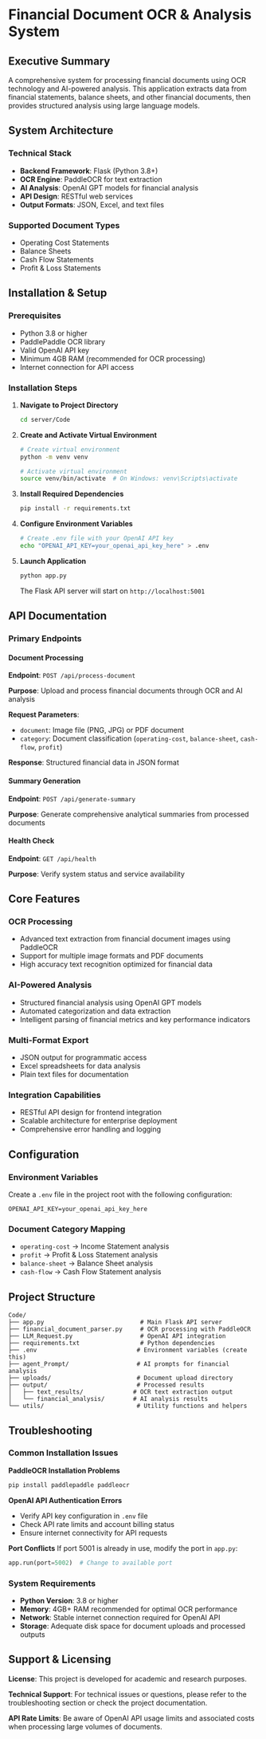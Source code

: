 # Financial Document OCR & Analysis System

## Executive Summary

A comprehensive system for processing financial documents using OCR technology and AI-powered analysis. This application extracts data from financial statements, balance sheets, and other financial documents, then provides structured analysis using large language models.

## System Architecture

### Technical Stack
- **Backend Framework**: Flask (Python 3.8+)
- **OCR Engine**: PaddleOCR for text extraction
- **AI Analysis**: OpenAI GPT models for financial analysis
- **API Design**: RESTful web services
- **Output Formats**: JSON, Excel, and text files

### Supported Document Types
- Operating Cost Statements
- Balance Sheets  
- Cash Flow Statements
- Profit & Loss Statements

## Installation & Setup

### Prerequisites
- Python 3.8 or higher
- PaddlePaddle OCR library
- Valid OpenAI API key
- Minimum 4GB RAM (recommended for OCR processing)
- Internet connection for API access

### Installation Steps

1. **Navigate to Project Directory**
   ```bash
   cd server/Code
   ```

2. **Create and Activate Virtual Environment**
   ```bash
   # Create virtual environment
   python -m venv venv
   
   # Activate virtual environment
   source venv/bin/activate  # On Windows: venv\Scripts\activate
   ```

3. **Install Required Dependencies**
   ```bash
   pip install -r requirements.txt
   ```

4. **Configure Environment Variables**
   ```bash
   # Create .env file with your OpenAI API key
   echo "OPENAI_API_KEY=your_openai_api_key_here" > .env
   ```

5. **Launch Application**
   ```bash
   python app.py
   ```
   
   The Flask API server will start on `http://localhost:5001`

## API Documentation

### Primary Endpoints

#### Document Processing
**Endpoint**: `POST /api/process-document`

**Purpose**: Upload and process financial documents through OCR and AI analysis

**Request Parameters**:
- `document`: Image file (PNG, JPG) or PDF document
- `category`: Document classification (`operating-cost`, `balance-sheet`, `cash-flow`, `profit`)

**Response**: Structured financial data in JSON format

#### Summary Generation
**Endpoint**: `POST /api/generate-summary`

**Purpose**: Generate comprehensive analytical summaries from processed documents

#### Health Check
**Endpoint**: `GET /api/health`

**Purpose**: Verify system status and service availability

## Core Features

### OCR Processing
- Advanced text extraction from financial document images using PaddleOCR
- Support for multiple image formats and PDF documents
- High accuracy text recognition optimized for financial data

### AI-Powered Analysis
- Structured financial analysis using OpenAI GPT models
- Automated categorization and data extraction
- Intelligent parsing of financial metrics and key performance indicators

### Multi-Format Export
- JSON output for programmatic access
- Excel spreadsheets for data analysis
- Plain text files for documentation

### Integration Capabilities
- RESTful API design for frontend integration
- Scalable architecture for enterprise deployment
- Comprehensive error handling and logging

## Configuration

### Environment Variables
Create a `.env` file in the project root with the following configuration:

```env
OPENAI_API_KEY=your_openai_api_key_here
```

### Document Category Mapping
- `operating-cost` → Income Statement analysis
- `profit` → Profit & Loss Statement analysis  
- `balance-sheet` → Balance Sheet analysis
- `cash-flow` → Cash Flow Statement analysis

## Project Structure

```
Code/
├── app.py                           # Main Flask API server
├── financial_document_parser.py     # OCR processing with PaddleOCR
├── LLM_Request.py                   # OpenAI API integration
├── requirements.txt                 # Python dependencies
├── .env                            # Environment variables (create this)
├── agent_Prompt/                   # AI prompts for financial analysis
├── uploads/                        # Document upload directory
├── output/                         # Processed results
│   ├── text_results/              # OCR text extraction output
│   └── financial_analysis/        # AI analysis results
└── utils/                          # Utility functions and helpers
```

## Troubleshooting

### Common Installation Issues

**PaddleOCR Installation Problems**
```bash
pip install paddlepaddle paddleocr
```

**OpenAI API Authentication Errors**
- Verify API key configuration in `.env` file
- Check API rate limits and account billing status
- Ensure internet connectivity for API requests

**Port Conflicts**
If port 5001 is already in use, modify the port in `app.py`:
```python
app.run(port=5002)  # Change to available port
```

### System Requirements
- **Python Version**: 3.8 or higher
- **Memory**: 4GB+ RAM recommended for optimal OCR performance
- **Network**: Stable internet connection required for OpenAI API
- **Storage**: Adequate disk space for document uploads and processed outputs

## Support & Licensing

**License**: This project is developed for academic and research purposes.

**Technical Support**: For technical issues or questions, please refer to the troubleshooting section or check the project documentation.

**API Rate Limits**: Be aware of OpenAI API usage limits and associated costs when processing large volumes of documents.
